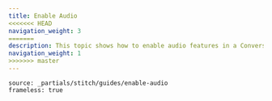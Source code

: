 ```yaml
---
title: Enable Audio
<<<<<<< HEAD
navigation_weight: 3
=======
description: This topic shows how to enable audio features in a Conversation.
navigation_weight: 1
>>>>>>> master
---
```


```tabbed_content
source: _partials/stitch/guides/enable-audio
frameless: true
```
